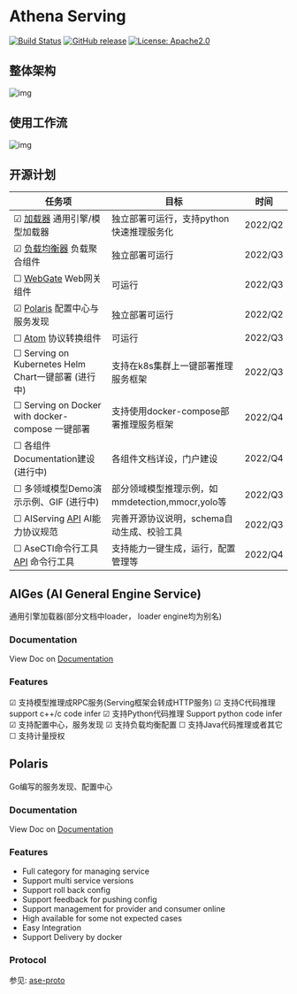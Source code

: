 # Athena Serving

<!-- markdownlint-capture -->
<!-- markdownlint-disable MD033 -->

<span class="badge-placeholder">[![Build Status](https://img.shields.io/drone/build/thegeeklab/hugo-geekdoc?logo=drone&server=https%3A%2F%2Fdrone.thegeeklab.de)](https://drone.thegeeklab.de/thegeeklab/hugo-geekdoc)</span>
<span class="badge-placeholder">[![GitHub release](https://img.shields.io/github/v/release/xfyun/aiges)](https://github.com/xfyun/aiges/releases/latest)</span>
<span class="badge-placeholder">[![License: Apache2.0](https://img.shields.io/github/license/xfyun/aiges)](https://img.shields.io/github/license/xfyun/aiges)</span>

<!-- markdownlint-restore -->
## 整体架构

![img](https://raw.githubusercontent.com/xfyun/proposals/main/athenaloader/athena.png)

## 使用工作流

![img](https://github.com/xfyun/proposals/blob/main/athenaloader/usage.png?raw=true)

## 开源计划

| 任务项 |目标 |时间 |
|-----|-----|-----|
|&#9745; [加载器](#AIGes) 通用引擎/模型加载器|独立部署可运行，支持python快速推理服务化|2022/Q2|
|&#9745; [负载均衡器](#LoadBalance) 负载聚合组件|独立部署可运行|2022/Q3|
|&#9744; [WebGate](#Webgate) Web网关组件|可运行|2022/Q3|
|&#9745; [Polaris](#Polaris) 配置中心与服务发现|独立部署可运行|2022/Q2|
|&#9744; [Atom](#Atom) 协议转换组件|可运行|2022/Q3|
|&#9744; Serving on Kubernetes Helm Chart一键部署 (进行中)|支持在k8s集群上一键部署推理服务框架|2022/Q3|
|&#9744; Serving on Docker with docker-compose 一键部署|支持使用docker-compose部署推理服务框架|2022/Q4|
|&#9744; 各组件Documentation建设 (进行中)|各组件文档详设，门户建设|2022/Q4|
|&#9744; 多领域模型Demo演示示例、GIF (进行中)|部分领域模型推理示例，如mmdetection,mmocr,yolo等|2022/Q3|
|&#9744; AIServing [API](#API协议) AI能力协议规范|完善开源协议说明，schema自动生成、校验工具|2022/Q3|
|&#9744; AseCTl命令行工具 [API](#Asectl) 命令行工具|支持能力一键生成，运行，配置管理等|2022/Q4|



## AIGes (AI General Engine Service)

通用引擎加载器(部分文档中loader， loader engine均为别名)

### Documentation

View Doc on [Documentation](https://xfyun.github.io/inferservice/architechture/architechture/)


### Features


&#9745; 支持模型推理成RPC服务(Serving框架会转成HTTP服务)
&#9745; 支持C代码推理 support c++/c code infer
&#9745; 支持Python代码推理 Support python code infer
&#9745; 支持配置中心，服务发现
&#9745; 支持负载均衡配置
&#9744; 支持Java代码推理或者其它
&#9744; 支持计量授权

## Polaris

Go编写的服务发现、配置中心

### Documentation

View Doc on [Documentation](https://xfyun.github.io/inferservice/architechture/architechture/)

### Features
- Full category for managing service
- Support multi service versions
- Support roll back config
- Support feedback for pushing config
- Support management for provider and consumer online
- High available for some not expected cases
- Easy Integration
- Support Delivery by docker 


### Protocol

参见: [ase-proto](https://github.com/xfyun/ase_protocol)